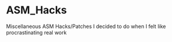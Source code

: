 # ASM_Hacks
Miscellaneous ASM Hacks/Patches I decided to do when I felt like procrastinating real work
